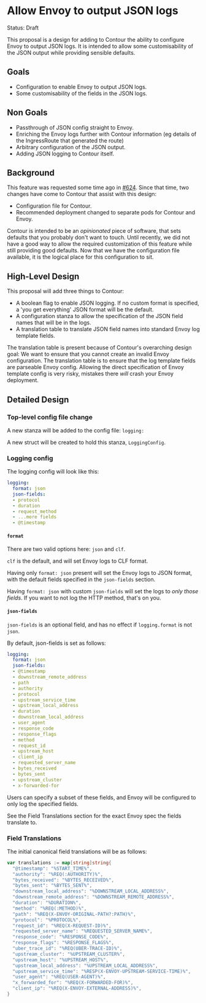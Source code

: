 # Allow Envoy to output JSON logs

Status: Draft

This proposal is a design for adding to Contour the ability to configure Envoy to output JSON logs.
It is intended to allow some customisability of the JSON output while providing sensible defaults.

## Goals

- Configuration to enable Envoy to output JSON logs.
- Some customisability of the fields in the JSON logs.

## Non Goals

- Passthrough of JSON config straight to Envoy.
- Enriching the Envoy logs further with Contour information (eg details of the IngressRoute that generated the route)
- Arbitrary configuration of the JSON output.
- Adding JSON logging to Contour itself.

## Background

This feature was requested some time ago in [#624](https://github.com/projectcontour/contour/issues/624).
Since that time, two changes have come to Contour that assist with this design:

- Configuration file for Contour.
- Recommended deployment changed to separate pods for Contour and Envoy.

Contour is intended to be an *opinionated* piece of software, that sets defaults that you probably don't want to touch.
Until recently, we did not have a good way to allow the required customization of this feature while still providing good defaults.
Now that we have the configuration file available, it is the logical place for this configuration to sit.

## High-Level Design

This proposal will add three things to Contour:

- A boolean flag to enable JSON logging. If no custom format is specified, a 'you get everything' JSON format will be the default.
- A configuration stanza to allow the specification of the JSON field names that will be in the logs.
- A translation table to translate JSON field names into standard Envoy log template fields.

The translation table is present because of Contour's overarching design goal:
We want to ensure that you cannot create an invalid Envoy configuration.
The translation table is to ensure that the log template fields are parseable Envoy config.
Allowing the direct specification of Envoy template config is very risky, mistakes there *will* crash your Envoy deployment.

## Detailed Design

### Top-level config file change

A new stanza will be added to the config file:
`logging:`

A new struct will be created to hold this stanza, `LoggingConfig`.

### Logging config

The logging config will look like this:

```yaml
logging:
  format: json
  json-fields:
  - protocol
  - duration
  - request_method
  - ...more fields
  - @timestamp
```

#### `format`

There are two valid options here: `json` and `clf`.

`clf` is the default, and will set Envoy logs to CLF format.

Having only `format: json` present will set the Envoy logs to JSON format, with the default fields specified in the `json-fields` section.

Having `format: json` with custom `json-fields` will set the logs to *only those fields*. If you want to not log the HTTP method, that's on you.

#### `json-fields`

`json-fields` is an optional field, and has no effect if `logging.format` is not `json`.

By default, json-fields is set as follows:

```yaml
logging:
  format: json
  json-fields:
  - @timestamp
  - downstream_remote_address
  - path
  - authority
  - protocol
  - upstream_service_time
  - upstream_local_address
  - duration
  - downstream_local_address
  - user_agent
  - response_code
  - response_flags
  - method
  - request_id
  - upstream_host
  - client_ip
  - requested_server_name
  - bytes_received
  - bytes_sent
  - upstream_cluster
  - x-forwarded-for
```

Users can specify a subset of these fields, and Envoy will be configured to only log the specified fields.

See the Field Translations section for the exact Envoy spec the fields translate to.

### Field Translations

The initial canonical field translations will be as follows:

```go
var translations := map[string]string{
  "@timestamp": "%START_TIME%",
  "authority": "%REQ(:AUTHORITY)%",
  "bytes_received": "%BYTES_RECEIVED%",
  "bytes_sent": "%BYTES_SENT%",
  "downstream_local_address": "%DOWNSTREAM_LOCAL_ADDRESS%",
  "downstream_remote_address": "%DOWNSTREAM_REMOTE_ADDRESS%",
  "duration": "%DURATION%",
  "method": "%REQ(:METHOD)%",
  "path": "%REQ(X-ENVOY-ORIGINAL-PATH?:PATH)%",
  "protocol": "%PROTOCOL%",
  "request_id": "%REQ(X-REQUEST-ID)%",
  "requested_server_name": "%REQUESTED_SERVER_NAME%",
  "response_code": "%RESPONSE_CODE%",
  "response_flags": "%RESPONSE_FLAGS%",
  "uber_trace_id": "%REQ(UBER-TRACE-ID)%",
  "upstream_cluster": "%UPSTREAM_CLUSTER%",
  "upstream_host": "%UPSTREAM_HOST%",
  "upstream_local_address": "%UPSTREAM_LOCAL_ADDRESS%",
  "upstream_service_time": "%RESP(X-ENVOY-UPSTREAM-SERVICE-TIME)%",
  "user_agent": "%REQ(USER-AGENT)%",
  "x_forwarded_for": "%REQ(X-FORWARDED-FOR)%",
  "client_ip": "%REQ(X-ENVOY-EXTERNAL-ADDRESS)%",
}
```
